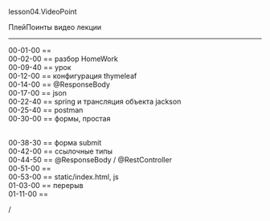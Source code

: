 
lesson04.VideoPoint  

ПлейПоинты видео лекции  


---  
00-01-00 ==  
00-02-00 == разбор HomeWork  
00-09-40 == урок  
00-12-00 == конфигурация thymeleaf  
00-14-00 == @ResponseBody  
00-17-00 == json  
00-22-40 == spring и трансляция объекта jackson  
00-25-40 == postman  
00-30-00 == формы, простая <form>  
00-38-30 == форма submit   
00-42-00 == ссылочные типы   
00-44-50 == @ResponseBody / @RestController  
00-51-00 ==   
00-53-00 == static/index.html, js  
01-03-00 == перерыв  
01-11-00 ==   







/